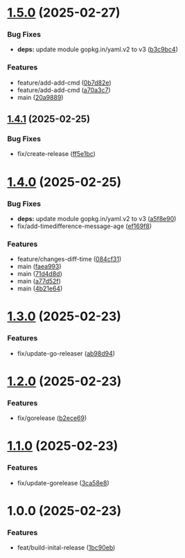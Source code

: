 # [1.5.0](https://github.com/stuttgart-things/homerun-chaos-catcher/compare/v1.4.1...v1.5.0) (2025-02-27)


### Bug Fixes

* **deps:** update module gopkg.in/yaml.v2 to v3 ([b3c9bc4](https://github.com/stuttgart-things/homerun-chaos-catcher/commit/b3c9bc42d74b12654e3649f21be2a4de59483ded))


### Features

* feature/add-add-cmd ([0b7d82e](https://github.com/stuttgart-things/homerun-chaos-catcher/commit/0b7d82ee1963c87489c19355c42891a748ae3d5d))
* feature/add-add-cmd ([a70a3c7](https://github.com/stuttgart-things/homerun-chaos-catcher/commit/a70a3c7791db34844f90eab948dda681bb31dc7b))
* main ([20a9889](https://github.com/stuttgart-things/homerun-chaos-catcher/commit/20a98894d719056e34b3fa8f4bd150aad27c152b))

## [1.4.1](https://github.com/stuttgart-things/homerun-chaos-catcher/compare/v1.4.0...v1.4.1) (2025-02-25)


### Bug Fixes

* fix/create-release ([ff5e1bc](https://github.com/stuttgart-things/homerun-chaos-catcher/commit/ff5e1bc4850b56ee88fa3f81f04264bfd349637a))

# [1.4.0](https://github.com/stuttgart-things/homerun-chaos-catcher/compare/v1.3.0...v1.4.0) (2025-02-25)


### Bug Fixes

* **deps:** update module gopkg.in/yaml.v2 to v3 ([a5f8e90](https://github.com/stuttgart-things/homerun-chaos-catcher/commit/a5f8e907f856fb852c8ad745739d4f6148dc5e21))
* fix/add-timedifference-message-age ([ef169f8](https://github.com/stuttgart-things/homerun-chaos-catcher/commit/ef169f86dfc9d7d1fe519b591f089ab5c0dadfb7))


### Features

* feature/changes-diff-time ([084cf31](https://github.com/stuttgart-things/homerun-chaos-catcher/commit/084cf31eafb64e23e7d9bdd357f94f7a7538dcc5))
* main ([faea993](https://github.com/stuttgart-things/homerun-chaos-catcher/commit/faea993be5beb94a9dd098577408774450eef090))
* main ([71d4d8d](https://github.com/stuttgart-things/homerun-chaos-catcher/commit/71d4d8d2c53a6650e2331a379265048e1f489564))
* main ([a77d52f](https://github.com/stuttgart-things/homerun-chaos-catcher/commit/a77d52f209b0ad886a8f81bdbd8061fb0e454111))
* main ([4b21e64](https://github.com/stuttgart-things/homerun-chaos-catcher/commit/4b21e648b9a0f0a3dde2c4ee13d8dd04c46b9e6f))

# [1.3.0](https://github.com/stuttgart-things/homerun-chaos-catcher/compare/v1.2.0...v1.3.0) (2025-02-23)


### Features

* fix/update-go-releaser ([ab98d94](https://github.com/stuttgart-things/homerun-chaos-catcher/commit/ab98d942ee4e8d5f2b70208325ae55144504e807))

# [1.2.0](https://github.com/stuttgart-things/homerun-chaos-catcher/compare/v1.1.0...v1.2.0) (2025-02-23)


### Features

* fix/gorelease ([b2ece69](https://github.com/stuttgart-things/homerun-chaos-catcher/commit/b2ece69706d06f725624a5ea8c39402db3994569))

# [1.1.0](https://github.com/stuttgart-things/homerun-chaos-catcher/compare/v1.0.0...v1.1.0) (2025-02-23)


### Features

* fix/update-gorelease ([3ca58e8](https://github.com/stuttgart-things/homerun-chaos-catcher/commit/3ca58e864af1421e7de54a4a5e43dbf4bff57755))

# 1.0.0 (2025-02-23)


### Features

* feat/build-inital-release ([1bc90eb](https://github.com/stuttgart-things/homerun-chaos-catcher/commit/1bc90ebfef6173352599c7bcc207ee47ef75b2be))
